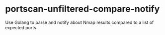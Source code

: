 # portscan-unfiltered-compare-notify
Use Golang to parse and notify about Nmap results compared to a list of expected ports
